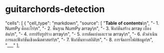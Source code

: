 # guitarchords-detection
"cells": [
    {
      "cell_type": "markdown",
      "source": [
        "**Table of contents**\n",
        "- 1. NumPy คืออะไร\n",
        "- 2. พื้นฐาน NumPy array\n",
        "- 3. ฟังก์ชันสร้าง array เบื้องต้น\n",
        "- 4. การปรับรูปร่าง array\n",
        "- 5. การตัดแบ่งและรวม array\n",
        "- 6. ตัวดำเนินการและฟังก์ชันเชิงคณิตศาสตร์\n",
        "- 7. ฟังก์ชันทางสถิติ\n",
        "- 8. การจัดการไฟล์ข้อมูล\n",
        "___"
      ],
